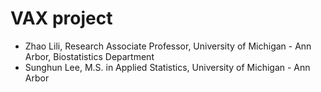 # VAX project

- Zhao Lili, Research Associate Professor, University of Michigan - Ann Arbor, Biostatistics Department
- Sunghun Lee, M.S. in Applied Statistics, University of Michigan - Ann Arbor
